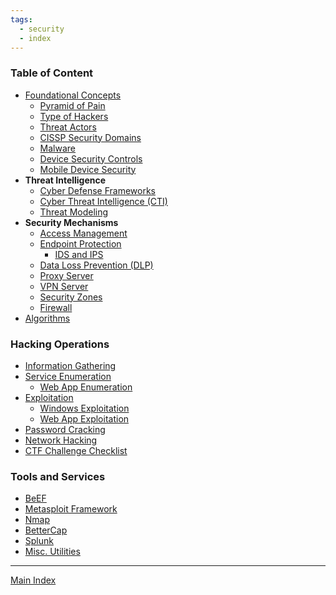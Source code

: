 ```yaml
---
tags:
  - security
  - index
---
```


### Table of Content

* [Foundational Concepts](Foundational%20Concepts/Foundational%20Concepts.md)
	* [Pyramid of Pain](Foundational%20Concepts/Pyramid%20of%20Pain.md)
	* [Type of Hackers](Foundational%20Concepts/Type%20of%20Hackers.md)
	* [Threat Actors](Foundational%20Concepts/Threat%20Actors.md)
	* [CISSP Security Domains](Foundational%20Concepts/CISSP%20Security%20Domains.md)
	* [Malware](Foundational%20Concepts/Malware/Malware.md)
	* [Device Security Controls](Security%20Controls/Device%20Security%20Controls.md)
	* [Mobile Device Security](Mobile%20Device%20Security.md)
* **Threat Intelligence**
	* [Cyber Defense Frameworks](Threat%20Intelligence/Cyber%20Defense%20Frameworks.md)
	* [Cyber Threat Intelligence (CTI)](Threat%20Intelligence/Cyber%20Threat%20Intelligence%20(CTI).md)
	* [Threat Modeling](Threat%20Intelligence/Threat%20Modeling.md)
* **Security Mechanisms**
	* [Access Management](Access%20Management/Access%20Management.md)
	* [Endpoint Protection](Security%20Controls/Endpoint%20Protection.md)
		* [IDS and IPS](../Computer%20Networks/Network%20Security/IDS%20and%20IPS.md)
	* [Data Loss Prevention (DLP)](../Cloud%20Service%20Providers/GCP/GCP%20Security%20Services/Data%20Loss%20Prevention%20(DLP).md)
	* [Proxy Server](../Computer%20Networks/Network%20Security/Proxy%20Server.md)
	* [VPN Server](../Computer%20Networks/Network%20Devices/VPN%20Server.md)
	* [Security Zones](../Computer%20Networks/Network%20Security/Security%20Zones.md)
	* [Firewall](../Computer%20Networks/Network%20Devices/Firewall.md)
* [Algorithms](Algorithms/Algorithms.md)

### Hacking Operations

* [Information Gathering](Information%20Gathering/Information%20Gathering.md)
* [Service Enumeration](Information%20Gathering/Service%20Enumeration.md)
	* [Web App Enumeration](Exploitation/Web%20App%20Exploitation/Web%20App%20Enumeration.md)
* [Exploitation](Exploitation/Exploitation.md)
	* [Windows Exploitation](Exploitation/Windows%20Exploitation/Windows%20Exploitation.md)
	* [Web App Exploitation](Exploitation/Web%20App%20Exploitation/Web%20App%20Exploitation.md)
* [Password Cracking](Password%20Cracking/Password%20Cracking.md)
* [Network Hacking](Network%20Hacking/Network%20Hacking.md)
* [CTF Challenge Checklist](CTF%20Challenge%20Checklist.md)

### Tools and Services

* [BeEF](Tools/BeEF.md)
* [Metasploit Framework](Tools/MetaSploit%20Framework/Metasploit%20Framework.md)
* [Nmap](Tools/Nmap/Nmap.md)
* [BetterCap](Tools/BetterCap/BetterCap.md)
* [Splunk](Tools/Splunk.md)
* [Misc. Utilities](Tools/Misc.%20Utilities.md)

---

[Main Index](../Main%20Index.md)

